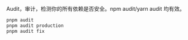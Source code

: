 Audit，审计，检测你的所有依赖是否安全。npm audit/yarn audit 均有效。

```bash
pnpm audit
pnpm audit production
pnpm audit fix
```
